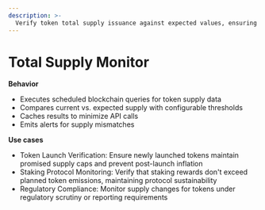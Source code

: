 ```yaml
---
description: >-
  Verify token total supply issuance against expected values, ensuring supply integrity and preventing unauthorized inflation.
---
```


# Total Supply Monitor

**Behavior**  

* Executes scheduled blockchain queries for token supply data
* Compares current vs. expected supply with configurable thresholds
* Caches results to minimize API calls
* Emits alerts for supply mismatches

**Use cases**  

* Token Launch Verification: Ensure newly launched tokens maintain promised supply caps and prevent post-launch inflation
* Staking Protocol Monitoring: Verify that staking rewards don't exceed planned token emissions, maintaining protocol sustainability
* Regulatory Compliance: Monitor supply changes for tokens under regulatory scrutiny or reporting requirements

